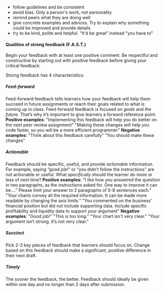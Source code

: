 - follow guidelines and be consistent
- avoid bias. Only a person's work, not personality
- remind peers what they are doing well
- give concrete examples and advices. Try to explain why something could be improved and provide details
- try to be kind, polite and helpful. "It'd be great" instead "you have to"

#### Qualities of strong feedback (F.A.S.T.)
Begin your feedback with at least one positive comment. Be respectful and constructive by starting out with positive feedback before giving your critical feedback.

Strong feedback has 4 characteristics:
##### Feed-forward
Feed-forward feedback tells learners how your feedback will help them succeed in future assignments or reach their goals related to what is coming up in class. Feed-forward feedback is focused on _goals_ and _the future._ That’s why it’s important to give learners a forward reference point.
**Positive examples**:
"Implementing this feedback will help you do better on the next peer review assignment"
"Making these changes will help you code faster, so you will be a more efficient programmer"
**Negative examples**:
"Think about this feedback carefully"
"You should make these changes"

##### Actionable
Feedback should be specific, useful, and provide _actionable_ information. For example, saying “good job!” or “you didn’t follow the instructions” are not actionable or useful. What _specifically_ should the learner do more or less of next time?
**Positive examples**:
"I like how you answered the question in two paragraphs, as the instructions asked for. One way to improve it can be…."
Please limit your answer to 2 paragraphs of 5-8 sentences each."
"Your charts convey all the required information. It can be made more readable by changing the axis limits."
"You commented on the business’ financial position but did not include supporting data. Include specific profitability and liquidity data to support your argument"
**Negative examples**:
"Good job!"
"This is too long."
"Your chart isn't very clear."
"Your argument isn’t strong. It’s not very clear."
##### Succinct
Pick 2-3 key pieces of feedback that learners should focus on. Change based on this feedback should make a significant, positive difference in their next draft.
##### Timely
The sooner the feedback, the better. Feedback should ideally be given within one day and no longer than 2 days after submission.